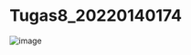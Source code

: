 # Tugas8_20220140174

![image](https://github.com/adandoang/Tugas8_20220140174/assets/127088699/7b145f91-9087-4bc4-be89-ae839dee7750)
